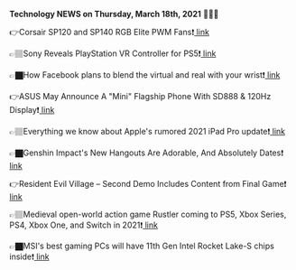 <b>Technology NEWS on Thursday, March 18th, 2021</b> 📡📡📡 

👉Corsair SP120 and SP140 RGB Elite PWM Fans❗️<a href='https://techblock.club/?p=10731'> link</a>

👉🏽Sony Reveals PlayStation VR Controller for PS5❗️<a href='https://techblock.club/?p=10733'> link</a>

👉🏿How Facebook plans to blend the virtual and real with your wrist❗️<a href='https://techblock.club/?p=10735'> link</a>

👉ASUS May Announce A "Mini" Flagship Phone With SD888 & 120Hz Display❗️<a href='https://techblock.club/?p=10737'> link</a>

👉🏽Everything we know about Apple's rumored 2021 iPad Pro update❗️<a href='https://techblock.club/?p=10739'> link</a>

👉🏿Genshin Impact's New Hangouts Are Adorable, And Absolutely Dates❗️<a href='https://techblock.club/?p=10741'> link</a>

👉Resident Evil Village – Second Demo Includes Content from Final Game❗️<a href='https://techblock.club/?p=10743'> link</a>

👉🏽Medieval open-world action game Rustler coming to PS5, Xbox Series, PS4, Xbox One, and Switch in 2021❗️<a href='https://techblock.club/?p=10745'> link</a>

👉🏿MSI's best gaming PCs will have 11th Gen Intel Rocket Lake-S chips inside❗️<a href='https://techblock.club/?p=10747'> link</a>

